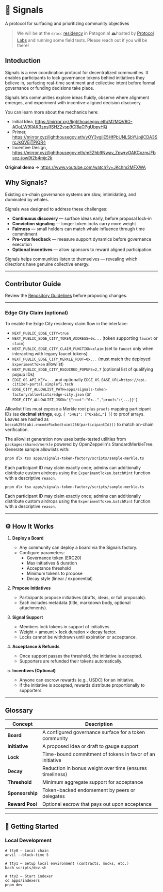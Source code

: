 # 📡 Signals

A protocol for surfacing and prioritizing community objectives

> We will be at the `d/acc` [residency](https://x.com/LighthouseGov/status/1973754291744886846) in Patagonia! 🏔️hosted by [Protocol Labs](https://github.com/protocol) and running some field tests. Please reach out if you will be there!

## Intoduction

Signals is a new coordination protocol for decentralized communities.
It enables participants to lock governance tokens behind initiatives they believe in, surfacing real-time sentiment and collective intent before formal governance or funding decisions take place.

Signals lets communities explore ideas fluidly, observe where alignment emerges, and experiment with incentive-aligned decision discovery.

You can learn more about the mechanics here:

- Initial Idea, <https://mirror.xyz/lighthousegov.eth/M2MQV8O-AOoLW9RAK3zpsRSHZ2vsp9CRlaOPgUbpyHQ>
- Primer, <https://mirror.xyz/lighthousegov.eth/yOY3vgiiE5HfPbUNLSbYUpjICDA3SrcJkQVEjTPiQR4>
- Incentive Design, <https://mirror.xyz/lighthousegov.eth/mEZhb9Nwav_ZpwrvOAKCxzmJFbsez-jow9t2b4mjc2k>

**Original demo** → <https://www.youtube.com/watch?v=JKchm2MFXWA>

## Why Signals?

Existing on-chain governance systems are slow, intimidating, and dominated by whales.

Signals was designed to address these challenges:

- **Continuous discovery** — surface ideas early, before proposal lock-in
- **Conviction signaling** — longer token locks carry more weight
- **Fairness** — small holders can match whale influence through time commitment
- **Pre-vote feedback** — measure support dynamics before governance execution
- **Optional incentives** — allow sponsors to reward aligned participation

Signals helps communities listen to themselves — revealing which directions have genuine collective energy.

---

## Contributor Guide

Review the [Repository Guidelines](AGENTS.md) before proposing changes.

---

### Edge City Claim (optional)

To enable the Edge City residency claim flow in the interface:

- `NEXT_PUBLIC_EDGE_CITY=true`
- `NEXT_PUBLIC_EDGE_CITY_TOKEN_ADDRESS=0x...` (token supporting `faucet` or `claim`)
- `NEXT_PUBLIC_EDGE_CITY_CLAIM_FUNCTION=claim` (set to `faucet` only when interacting with legacy faucet tokens)
- `NEXT_PUBLIC_EDGE_CITY_MERKLE_ROOT=0x...` (must match the deployed `ExperimentToken` allowlist)
- `NEXT_PUBLIC_EDGE_CITY_REQUIRED_POPUPS=2,7` (optional list of qualifying popup IDs)
- `EDGE_OS_API_KEY=...` and optionally `EDGE_OS_BASE_URL=https://api-citizen-portal.simplefi.tech`
- `EDGE_CITY_ALLOWLIST_PATH=apps/signals-token-factory/allowlists/edge-city.json` (or `EDGE_CITY_ALLOWLIST_JSON='{"root":"0x..","proofs":{...}}'`)

Allowlist files must expose a Merkle root plus `proofs` mapping participant IDs (as **decimal strings**, e.g. `{ "5461": ["0xabc…"] }`) to proof arrays. Leaves are hashed as `keccak256(abi.encodePacked(uint256(participantId)))` to match on-chain verification.

The allowlist generation now uses battle-tested utilities from `packages/shared/merkle` powered by OpenZeppelin's StandardMerkleTree. Generate sample allowlists with:
```bash
pnpm dlx tsx apps/signals-token-factory/scripts/sample-merkle.ts
```

Each participant ID may claim exactly once; admins can additionally distribute custom airdrops using the `ExperimentToken.batchMint` function with a descriptive `reason`.
```bash
pnpm dlx tsx apps/signals-token-factory/scripts/sample-merkle.ts
```

Each participant ID may claim exactly once; admins can additionally distribute custom airdrops using the `ExperimentToken.batchMint` function with a descriptive `reason`.

---

## ⚙️ How It Works

1. **Deploy a Board**
   - Any community can deploy a board via the Signals factory.
   - Configure parameters:
     - Governance token (ERC20)
     - Max initiatives & duration
     - Acceptance threshold
     - Minimum tokens to propose
     - Decay style (linear / exponential)

2. **Propose Initiatives**
   - Participants propose initiatives (drafts, ideas, or full proposals).
   - Each includes metadata (title, markdown body, optional attachments).

3. **Signal Support**
   - Members lock tokens in support of initiatives.
   - Weight = amount × lock duration × decay factor.
   - Locks cannot be withdrawn until expiration or acceptance.

4. **Acceptance & Refunds**
   - Once support passes the threshold, the initiative is accepted.
   - Supporters are refunded their tokens automatically.

5. **Incentives (Optional)**
   - Anyone can escrow rewards (e.g., USDC) for an initiative.
   - If the initiative is accepted, rewards distribute proportionally to supporters.

---

## Glossary

<!-- TODO move to docs -->

| Concept | Description |
|---------|-------------|
| **Board** | A configured governance surface for a token community |
| **Initiative** | A proposed idea or draft to gauge support |
| **Lock** | Time-bound commitment of tokens in favor of an initiative |
| **Decay** | Reduction in bonus weight over time (ensures timeliness) |
| **Threshold** | Minimum aggregate support for acceptance |
| **Sponsorship** | Token-backed endorsement by peers or delegates |
| **Reward Pool** | Optional escrow that pays out upon acceptance |

---

## 🚀 Getting Started

### Local Development

```shell
# tty0 – Local chain
anvil --block-time 5

# tty1 – Setup local environment (contracts, mocks, etc.)
bash scripts/dev.sh

# tty2 – Start indexer
cd apps/indexers
pnpm dev
```
